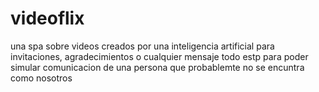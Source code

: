 # videoflix
una spa sobre videos creados por una inteligencia artificial para invitaciones, agradecimientos o cualquier mensaje todo estp para poder simular comunicacion de una persona que probablemte no se encuntra como nosotros
